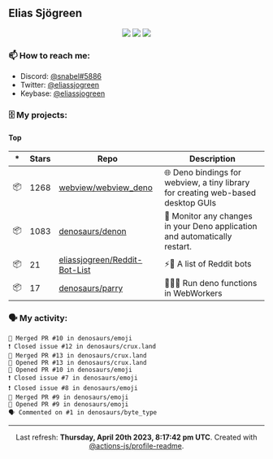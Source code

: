 ## Elias Sjögreen

<p align="center">
  <img src="https://img.shields.io/badge/🎂-dec. 2003-success" />
  <img src="https://img.shields.io/badge/🌎-Stockholm-informational" />
  <img src="https://img.shields.io/badge/👦-He/Him-informational" />
</p>

### 📫 How to reach me:

- Discord: [@snabel#5886](https://discord.com/users/267978757799673866)
- Twitter: [@eliassjogreen](https://twitter.com/eliassjogreen)
- Keybase: [@eliassjogreen](https://keybase.io/eliassjogreen)

### 🗄 My projects:

#### Top
|*|Stars|Repo|Description|
|---|---|---|---|
| 📦 | 1268 | [webview/webview_deno](https://github.com/webview/webview_deno) | 🌐 Deno bindings for webview, a tiny library for creating web-based desktop GUIs |
| 📦 | 1083 | [denosaurs/denon](https://github.com/denosaurs/denon) | 👀 Monitor any changes in your Deno application and automatically restart. |
| 📦 | 21 | [eliassjogreen/Reddit-Bot-List](https://github.com/eliassjogreen/Reddit-Bot-List) | ⚡️🤖 A list of Reddit bots |
| 📦 | 17 | [denosaurs/parry](https://github.com/denosaurs/parry) | 👷🏽‍♂️ Run deno functions in WebWorkers |

### 🗣 My activity:

```
🎉 Merged PR #10 in denosaurs/emoji
❗️ Closed issue #12 in denosaurs/crux.land
🎉 Merged PR #13 in denosaurs/crux.land
💪 Opened PR #13 in denosaurs/crux.land
💪 Opened PR #10 in denosaurs/emoji
❗️ Closed issue #7 in denosaurs/emoji
❗️ Closed issue #8 in denosaurs/emoji
🎉 Merged PR #9 in denosaurs/emoji
💪 Opened PR #9 in denosaurs/emoji
🗣 Commented on #1 in denosaurs/byte_type
```

------------
<p align="center">Last refresh: <b>Thursday, April 20th 2023, 8:17:42 pm UTC</b>. Created with <a href=https://github.com/marketplace/actions/profile-readme>@actions-js/profile-readme</a>.</p>
